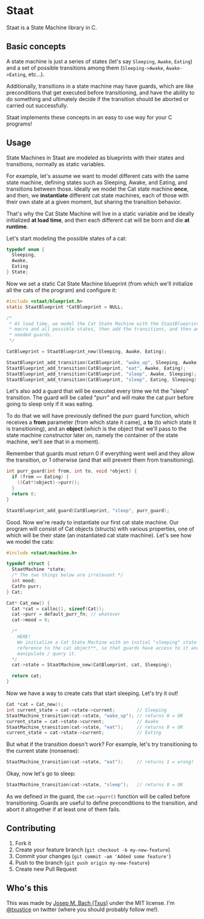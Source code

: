 # Staat

Staat is a State Machine library in C.

## Basic concepts

A state machine is just a series of states (let's say `Sleeping`, `Awake`,
`Eating`) and a set of possible transitions among them (`Sleeping->Awake`,
`Awake->Eating`, etc...).

Additionally, transitions in a state machine may have guards, which are like
preconditions that get executed before transitioning, and have the ability to
do something and ultimately decide if the transition should be aborted or
carried out successfully.

Staat implements these concepts in an easy to use way for your C programs!

## Usage

State Machines in Staat are modeled as blueprints with their states and
transitions, normally as static variables.

For example, let's assume we want to model different cats with the same state
machine, defining states such as Sleeping, Awake, and Eating, and transitions
between those. Ideally we model the Cat state machine **once**, and then, we
__instantiate__ different cat state machines, each of those with their own
state at a given moment, but sharing the transition behavior.

That's why the Cat State Machine will live in a static variable and be
ideally initialized **at load time**, and then each different cat will be born
and die **at runtime**.

Let's start modeling the possible states of a cat:

```c
typedef enum {
  Sleeping,
  Awake,
  Eating
} State;
```

Now we set a static Cat State Machine blueprint (from which we'll initialize
all the cats of the program) and configure it:

```c
#include <staat/blueprint.h>
static StaatBlueprint *CatBlueprint = NULL;

/*
 * At load time, we model the Cat State Machine with the StaatBlueprint_new
 * macro and all possible states, then add the transitions, and then any
 * needed guards.
 */

CatBlueprint = StaatBlueprint_new(Sleeping, Awake, Eating);

StaatBlueprint_add_transition(CatBlueprint, "wake_up", Sleeping, Awake);
StaatBlueprint_add_transition(CatBlueprint, "eat", Awake, Eating);
StaatBlueprint_add_transition(CatBlueprint, "sleep", Awake, Sleeping);
StaatBlueprint_add_transition(CatBlueprint, "sleep", Eating, Sleeping);
```

Let's also add a guard that will be executed every time we hit the "sleep"
transition. The guard will be called "purr" and will make the cat purr before
going to sleep only if it was eating.

To do that we will have previously defined the purr guard function, which
receives a **from** parameter (from which state it came), a **to** (to which
state it is transitioning), and an **object** (which is the object that we'll
pass to the state machine constructor later on, namely the container of the
state machine, we'll see that in a moment).

Remember that guards must return 0 if everything went well and they allow the
transition, or 1 otherwise (and that will prevent them from transitioning).

```c
int purr_guard(int from, int to, void *object) {
  if (from == Eating) {
    ((Cat*)object)->purr();
  }
  return 0;
}

StaatBlueprint_add_guard(CatBlueprint, "sleep", purr_guard);
```

Good. Now we're ready to instantiate our first cat state machine. Our program
will consist of Cat objects (structs) with various properties, one of which
will be their state (an instantiated cat state machine). Let's see how we
model the cats:

```c
#include <staat/machine.h>

typedef struct {
  StaatMachine *state;
  /* The two things below are irrelevant */
  int mood;
  CatFn purr;
} Cat;

Cat* Cat_new() {
  Cat *cat = calloc(1, sizeof(Cat));
  cat->purr = default_purr_fn; // whatever
  cat->mood = 0;

  /*
    HERE!
    We initialize a Cat State Machine with an initial "sleeping" state **and a
    reference to the cat object**, so that guards have access to it and can
    manipulate / query it.
  */
  cat->state = StaatMachine_new(CatBlueprint, cat, Sleeping);

  return cat;
}
```

Now we have a way to create cats that start sleeping. Let's try it out!

```c
Cat *cat = Cat_new();
int current_state = cat->state->current;        // Sleeping
StaatMachine_transition(cat->state, "wake_up"); // returns 0 = OK
current_state = cat->state->current;            // Awake
StaatMachine_transition(cat->state, "eat");     // returns 0 = OK
current_state = cat->state->current;            // Eating
```

But what if the transition doesn't work? For example, let's try transitioning
to the current state (nonsense):

```c
StaatMachine_transition(cat->state, "eat");     // returns 1 = wrong!
```

Okay, now let's go to sleep:

```c
StaatMachine_transition(cat->state, "sleep");   // returns 0 = OK
```

As we defined in the guard, the `cat->purr()` function will be called before
transitioning. Guards are useful to define preconditions to the transition,
and abort it altogether if at least one of them fails.

## Contributing

1. Fork it
2. Create your feature branch (`git checkout -b my-new-feature`)
3. Commit your changes (`git commit -am 'Added some feature'`)
4. Push to the branch (`git push origin my-new-feature`)
5. Create new Pull Request

## Who's this

This was made by [Josep M. Bach (Txus)](http://txustice.me) under the MIT
license. I'm [@txustice](http://twitter.com/txustice) on twitter (where you
should probably follow me!).
